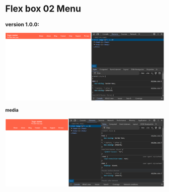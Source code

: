 ﻿# Flex box 02 Menu

### version 1.0.0:

![Flex box 'Menu' demo v1.0.0](https://github.com/AndriiKot/Flex-box__02__Menu__/blob/main/__demo__/__menu_v1_0_0__.png)

#### media

![Flex box 'Menu' demo v1.0.0](https://github.com/AndriiKot/Flex-box__02__Menu__/blob/main/__demo__/__menu_v1_0_0__media__.png)

